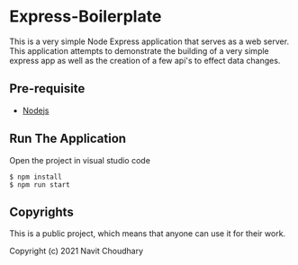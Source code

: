 # Express-Boilerplate
This is a very simple Node Express application that serves as a web server. This application attempts to demonstrate the building of a very simple express app as well as the creation of a few api's to effect data changes.

## Pre-requisite

- [Nodejs](https://www.digitalocean.com/community/tutorials/how-to-install-node-js-on-ubuntu-20-04)
## Run The Application

Open the project in visual studio code

```
$ npm install
$ npm run start
```

## Copyrights
This is a public project, which means that anyone can use it for their work.

Copyright (c) 2021 Navit Choudhary